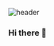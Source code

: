 
 ![header](https://capsule-render.vercel.app/api?type=cylinder&color=000000&height=150&section=header&text=31&fontColor=ffffff&fontSize=70&animation=fadeIn&fontAlignY=55)
  
### Hi there 👋

<!--
**31project/31project** is a ✨ _special_ ✨ repository because its `README.md` (this file) appears on your GitHub profile.

Here are some ideas to get you started:

- 🔭 I’m currently working on ...
- 🌱 I’m currently learning ...
- 👯 I’m looking to collaborate on ...
- 🤔 I’m looking for help with ...
- 💬 Ask me about ...
- 📫 How to reach me: ...
- 😄 Pronouns: ...
- ⚡ Fun fact: ...
-->
